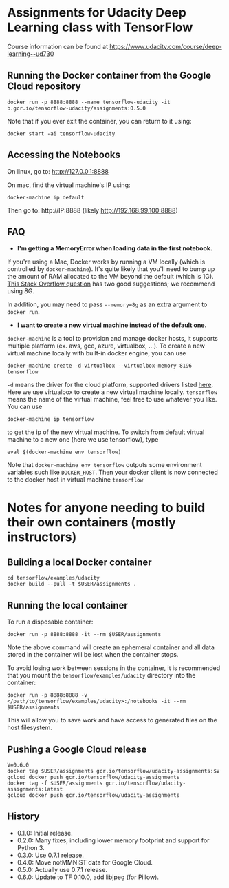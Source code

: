 Assignments for Udacity Deep Learning class with TensorFlow
===========================================================

Course information can be found at https://www.udacity.com/course/deep-learning--ud730

Running the Docker container from the Google Cloud repository
-------------------------------------------------------------

    docker run -p 8888:8888 --name tensorflow-udacity -it b.gcr.io/tensorflow-udacity/assignments:0.5.0

Note that if you ever exit the container, you can return to it using:

    docker start -ai tensorflow-udacity

Accessing the Notebooks
-----------------------

On linux, go to: http://127.0.0.1:8888

On mac, find the virtual machine's IP using:

    docker-machine ip default

Then go to: http://IP:8888 (likely http://192.168.99.100:8888)

FAQ
---

* **I'm getting a MemoryError when loading data in the first notebook.**

If you're using a Mac, Docker works by running a VM locally (which
is controlled by `docker-machine`). It's quite likely that you'll
need to bump up the amount of RAM allocated to the VM beyond the
default (which is 1G).
[This Stack Overflow question](http://stackoverflow.com/questions/32834082/how-to-increase-docker-machine-memory-mac)
has two good suggestions; we recommend using 8G.

In addition, you may need to pass `--memory=8g` as an extra argument to
`docker run`.

* **I want to create a new virtual machine instead of the default one.**

`docker-machine` is a tool to provision and manage docker hosts, it supports multiple platform (ex. aws, gce, azure, virtualbox, ...). To create a new virtual machine locally with built-in docker engine, you can use

    docker-machine create -d virtualbox --virtualbox-memory 8196 tensorflow
    
`-d` means the driver for the cloud platform, supported drivers listed [here](https://docs.docker.com/machine/drivers/). Here we use virtualbox to create a new virtual machine locally. `tensorflow` means the name of the virtual machine, feel free to use whatever you like. You can use

    docker-machine ip tensorflow
    
to get the ip of the new virtual machine. To switch from default virtual machine to a new one (here we use tensorflow), type

    eval $(docker-machine env tensorflow)
    
Note that `docker-machine env tensorflow` outputs some environment variables such like `DOCKER_HOST`. Then your docker client is now connected to the docker host in virtual machine `tensorflow`


Notes for anyone needing to build their own containers (mostly instructors)
===========================================================================

Building a local Docker container
---------------------------------

    cd tensorflow/examples/udacity
    docker build --pull -t $USER/assignments .

Running the local container
---------------------------

To run a disposable container:

    docker run -p 8888:8888 -it --rm $USER/assignments

Note the above command will create an ephemeral container and all data stored in the container will be lost when the container stops.

To avoid losing work between sessions in the container, it is recommended that you mount the `tensorflow/examples/udacity` directory into the container:

    docker run -p 8888:8888 -v </path/to/tensorflow/examples/udacity>:/notebooks -it --rm $USER/assignments

This will allow you to save work and have access to generated files on the host filesystem.

Pushing a Google Cloud release
------------------------------

    V=0.6.0
    docker tag $USER/assignments gcr.io/tensorflow/udacity-assignments:$V
    gcloud docker push gcr.io/tensorflow/udacity-assignments
    docker tag -f $USER/assignments gcr.io/tensorflow/udacity-assignments:latest
    gcloud docker push gcr.io/tensorflow/udacity-assignments

History
-------

* 0.1.0: Initial release.
* 0.2.0: Many fixes, including lower memory footprint and support for Python 3.
* 0.3.0: Use 0.7.1 release.
* 0.4.0: Move notMMNIST data for Google Cloud.
* 0.5.0: Actually use 0.7.1 release.
* 0.6.0: Update to TF 0.10.0, add libjpeg (for Pillow).
